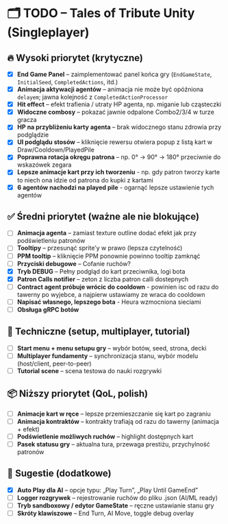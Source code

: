 # 🗂️ TODO – Tales of Tribute Unity (Singleplayer)

## 🔥 Wysoki priorytet (krytyczne)

- [x] **End Game Panel** – zaimplementować panel końca gry (`EndGameState`, `InitialSeed`, `CompletedActions`, itd.)
- [x] **Animacja aktywacji agentów** – animacja nie może być opóźniona `delayem`; jawna kolejność z `CompletedActionProcessor`
- [x] **Hit effect** – efekt trafienia / utraty HP agenta, np. miganie lub cząsteczki
- [x] **Widoczne combosy** – pokazać jawnie odpalone Combo2/3/4 w turze gracza
- [x] **HP na przybliżeniu karty agenta** – brak widocznego stanu zdrowia przy podglądzie
- [x] **UI podglądu stosów** – kliknięcie rewersu otwiera popup z listą kart w Draw/Cooldown/PlayedPile
- [x] **Poprawna rotacja okręgu patrona** – np. 0° → 90° → 180° przeciwnie do wskazówek zegara
- [x] **Lepsze animacje kart przy ich tworzeniu** - np. gdy patron tworzy karte to niech ona idzie od patrona do kupki z kartami
- [x] **6 agentów nachodzi na played pile** - ogarnąć lepsze ustawienie tych agentów

## ✅ Średni priorytet (ważne ale nie blokujące)

- [ ] **Animacja agenta** – zamiast texture outline dodać efekt jak przy podświetleniu patronów
- [ ] **Tooltipy** – przesunąć sprite’y w prawo (lepsza czytelność)
- [ ] **PPM tooltip** – kliknięcie PPM ponownie powinno tooltip zamknąć
- [ ] **Przyciski debugowe** – Cofanie ruchów?
- [x] **Tryb DEBUG** – Pełny podgląd do kart przeciwnika, logi bota
- [x] **Patron Calls notifier** – zeton z liczba patron calli dostepnych
- [ ] **Contract agent próbuje wrócic do cooldown** - powinien isc od razu do tawerny po wyjebce, a najpierw ustawiamy ze wraca do cooldown
- [ ] **Napisać własnego, lepszego bota** - Heura wzmocniona sieciami
- [ ] **Obsługa gRPC botów**

## 🧪 Techniczne (setup, multiplayer, tutorial)

- [ ] **Start menu + menu setupu gry** – wybór botów, seed, strona, decki
- [ ] **Multiplayer fundamenty** – synchronizacja stanu, wybór modelu (host/client, peer-to-peer)
- [ ] **Tutorial scene** – scena testowa do nauki rozgrywki

## 📦 Niższy priorytet (QoL, polish)

- [ ] **Animacje kart w ręce** – lepsze przemieszczanie się kart po zagraniu
- [ ] **Animacja kontraktów** – kontrakty trafiają od razu do tawerny (animacja + efekt)
- [ ] **Podświetlenie możliwych ruchów** – highlight dostępnych kart
- [ ] **Pasek statusu gry** – aktualna tura, przewaga prestiżu, przychylność patronów

## 🧠 Sugestie (dodatkowe)

- [x] **Auto Play dla AI** – opcje typu: „Play Turn”, „Play Until GameEnd”
- [ ] **Logger rozgrywek** – rejestrowanie ruchów do pliku .json (AI/ML ready)
- [ ] **Tryb sandboxowy / edytor GameState** – ręczne ustawianie stanu gry
- [ ] **Skróty klawiszowe** – End Turn, AI Move, toggle debug overlay

